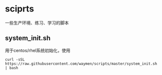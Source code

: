 # sciprts
一些生产环境、练习、学习的脚本

## system_init.sh
用于centos/rhel系统初始化，使用
```
curl -sSL https://raw.githubusercontent.com/waymen/scripts/master/system_init.sh | bash
```
